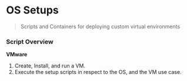 # OS Setups
> Scripts and Containers for deploying custom virtual environments


### Script Overview


**VMware**

1. Create, Install, and run a VM. 
2. Execute the setup scripts in respect to the OS, and the VM use case.
